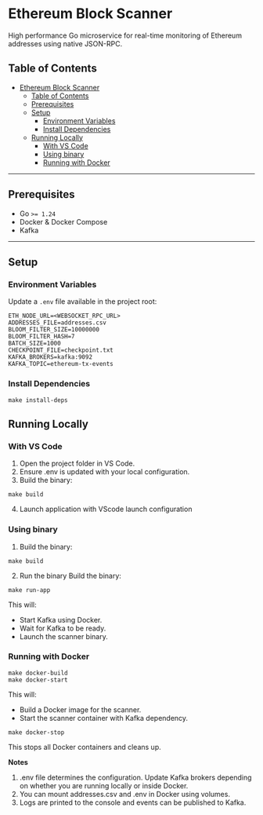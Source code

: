 # Ethereum Block Scanner

High performance Go microservice for real-time monitoring of Ethereum addresses using native JSON-RPC. 

## Table of Contents

- [Ethereum Block Scanner](#ethereum-block-scanner)
  - [Table of Contents](#table-of-contents)
  - [Prerequisites](#prerequisites)
  - [Setup](#setup)
    - [Environment Variables](#environment-variables)
    - [Install Dependencies](#install-dependencies)
  - [Running Locally](#running-locally)
    - [With VS Code](#with-vs-code)
    - [Using binary](#using-binary)
    - [Running with Docker](#running-with-docker)

---

## Prerequisites

- Go `>= 1.24`
- Docker & Docker Compose
- Kafka

---

## Setup

### Environment Variables

Update a `.env` file available in the project root:

```env
ETH_NODE_URL=<WEBSOCKET_RPC_URL>
ADDRESSES_FILE=addresses.csv
BLOOM_FILTER_SIZE=10000000
BLOOM_FILTER_HASH=7
BATCH_SIZE=1000
CHECKPOINT_FILE=checkpoint.txt
KAFKA_BROKERS=kafka:9092
KAFKA_TOPIC=ethereum-tx-events
```

### Install Dependencies
```
make install-deps
```

## Running Locally
### With VS Code
1. Open the project folder in VS Code.
2. Ensure .env is updated with your local configuration.
3. Build the binary:
```
make build
```
4. Launch application with VScode launch configuration

### Using binary
1. Build the binary:
```
make build
```
2. Run the binary
   Build the binary:
```
make run-app
```
This will:
- Start Kafka using Docker.
- Wait for Kafka to be ready.
- Launch the scanner binary.
  
### Running with Docker
```
make docker-build
make docker-start
```
This will:
- Build a Docker image for the scanner.
- Start the scanner container with Kafka dependency.

```
make docker-stop
```
This stops all Docker containers and cleans up.


**Notes**
1. .env file determines the configuration. Update Kafka brokers depending on whether you are running locally or inside Docker.
2. You can mount addresses.csv and .env in Docker using volumes.
3. Logs are printed to the console and events can be published to Kafka.
